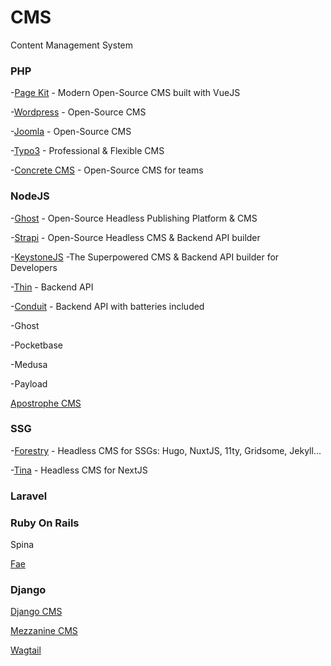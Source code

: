 # CMS

Content Management System

### PHP

-[Page Kit](https://pagekit.com/) - Modern Open-Source CMS built with VueJS

-[Wordpress](https://wordpress.org/) - Open-Source CMS

-[Joomla](https://www.joomla.fr/) - Open-Source CMS

-[Typo3](https://typo3.org/) - Professional & Flexible CMS

-[Concrete CMS](https://www.concretecms.com/) - Open-Source CMS for teams




### NodeJS

-[Ghost](https://ghost.org/) - Open-Source Headless Publishing Platform & CMS

-[Strapi](https://strapi.io/) - Open-Source Headless CMS & Backend API builder

-[KeystoneJS](https://keystonejs.com/) -The Superpowered CMS & Backend API builder for Developers

-[Thin](https://github.com/digitallyinduced/thin-backend) - Backend API
 
-[Conduit](https://github.com/ConduitPlatform/Conduit) - Backend API with batteries included

-Ghost

-Pocketbase

-Medusa

-Payload

[Apostrophe CMS](https://github.com/apostrophecms/apostrophe)

### SSG

-[Forestry](https://forestry.io/) - Headless CMS for SSGs: Hugo, NuxtJS, 11ty, Gridsome, Jekyll...

-[Tina](https://tina.io/) - Headless CMS for NextJS


### Laravel


### Ruby On Rails

Spina

[Fae](https://github.com/wearefine/fae)


### Django

[Django CMS](https://www.django-cms.org/en/)

[Mezzanine CMS](https://github.com/stephenmcd/mezzanine)

[Wagtail](https://wagtail.org/)
